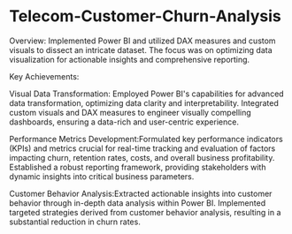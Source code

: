 # Telecom-Customer-Churn-Analysis

Overview: Implemented Power BI and utilized DAX measures and custom visuals to dissect an intricate dataset. The focus was on optimizing data visualization for actionable insights and comprehensive reporting.

Key Achievements:

Visual Data Transformation: Employed Power BI's capabilities for advanced data transformation, optimizing data clarity and interpretability.
                            Integrated custom visuals and DAX measures to engineer visually compelling dashboards, ensuring a data-rich and user-centric experience.

Performance Metrics Development:Formulated key performance indicators (KPIs) and metrics crucial for real-time tracking and evaluation of factors impacting churn, retention rates, costs, and overall business profitability.
                                Established a robust reporting framework, providing stakeholders with dynamic insights into critical business parameters.

Customer Behavior Analysis:Extracted actionable insights into customer behavior through in-depth data analysis within Power BI.
                           Implemented targeted strategies derived from customer behavior analysis, resulting in a substantial reduction in churn rates.
